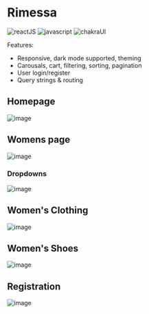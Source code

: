 # Rimessa

![reactJS](https://img.shields.io/badge/React-20232A?style=for-the-badge&logo=react&logoColor=61DAFB)
![javascript](https://img.shields.io/badge/JavaScript-323330?style=for-the-badge&logo=javascript&logoColor=F7DF1E)
![chakraUI](https://img.shields.io/badge/Chakra--UI-319795?style=for-the-badge&logo=chakra-ui&logoColor=white)

Features:

- Responsive, dark mode supported, theming
- Carousals, cart, filtering, sorting, pagination
- User login/register
- Query strings & routing

## Homepage

![image](https://user-images.githubusercontent.com/112859531/222204616-ecb97c0d-1ae3-43cd-8d66-bebdd5c14419.png)


## Womens page

![image](https://user-images.githubusercontent.com/112859531/222204214-395eeace-5ada-4d91-82bc-0e6675eaa836.png)

### Dropdowns

![image](https://user-images.githubusercontent.com/112859531/235865875-1a13926d-9217-431e-acbd-a31edab6b546.png)

## Women's Clothing

![image](https://user-images.githubusercontent.com/112859531/235865068-84236f9f-e585-4820-8213-8ca57ebbc676.png)

## Women's Shoes

![image](https://user-images.githubusercontent.com/112859531/235865169-031920bb-f8e6-4141-8fdc-c914f559f288.png)

## Registration

![image](https://user-images.githubusercontent.com/112859531/222205305-3c757f80-1114-4855-948b-a02d543c0e23.png)


